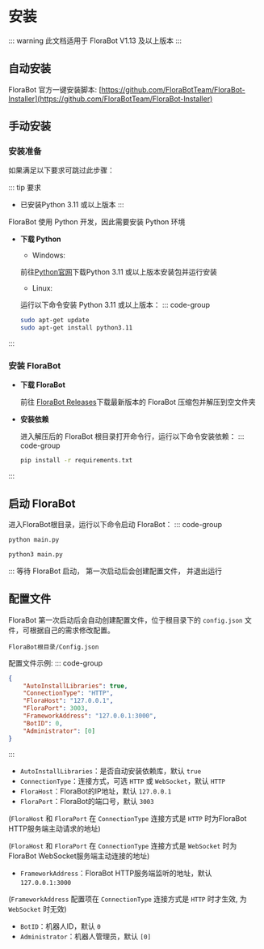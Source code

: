 # 安装

::: warning
此文档适用于 FloraBot V1.13 及以上版本
:::

## 自动安装

FloraBot 官方一键安装脚本: [https://github.com/FloraBotTeam/FloraBot-Installer](https://github.com/FloraBotTeam/FloraBot-Installer)

## 手动安装

### 安装准备

如果满足以下要求可跳过此步骤：

::: tip 要求
- 已安装Python 3.11 或以上版本
:::

FloraBot 使用 Python 开发，因此需要安装 Python 环境

- **下载 Python** 

  - Windows: 

  前往[Python官网](https://www.python.org/downloads/)下载Python 3.11 或以上版本安装包并运行安装

  - Linux: 

  运行以下命令安装 Python 3.11 或以上版本：
::: code-group
  ```sh
  sudo apt-get update
  sudo apt-get install python3.11
  ```
:::

### 安装 FloraBot

- **下载 FloraBot**

  前往 [FloraBot Releases](https://github.com/FloraBotTeam/FloraBot/releases)下载最新版本的 FloraBot 压缩包并解压到空文件夹

- **安装依赖**

  进入解压后的 FloraBot 根目录打开命令行，运行以下命令安装依赖：
::: code-group
  ```sh
  pip install -r requirements.txt
  ```
:::
## 启动 FloraBot

 进入FloraBot根目录，运行以下命令启动 FloraBot：
::: code-group
 ```sh
 python main.py
 ```
 ```sh
 python3 main.py
 ```
 :::
 等待 FloraBot 启动， 第一次启动后会创建配置文件， 并退出运行

## 配置文件

FloraBot 第一次启动后会自动创建配置文件，位于根目录下的 `config.json` 文件，可根据自己的需求修改配置。

```
FloraBot根目录/Config.json
```

配置文件示例:
::: code-group
```json
{
    "AutoInstallLibraries": true,
    "ConnectionType": "HTTP",
    "FloraHost": "127.0.0.1",
    "FloraPort": 3003,
    "FrameworkAddress": "127.0.0.1:3000",
    "BotID": 0,
    "Administrator": [0]
}
```
:::
- `AutoInstallLibraries`：是否自动安装依赖库，默认 `true`
- `ConnectionType`：连接方式，可选 `HTTP` 或 `WebSocket`，默认 `HTTP`
- `FloraHost`：FloraBot的IP地址，默认 `127.0.0.1`
- `FloraPort`：FloraBot的端口号，默认 `3003`

(`FloraHost` 和 `FloraPort` 在 `ConnectionType` 连接方式是 `HTTP` 时为FloraBot HTTP服务端主动请求的地址)

(`FloraHost` 和 `FloraPort` 在 `ConnectionType` 连接方式是 `WebSocket` 时为FloraBot WebSocket服务端主动连接的地址)

- `FrameworkAddress`：FloraBot HTTP服务端监听的地址，默认 `127.0.0.1:3000`

(`FrameworkAddress` 配置项在 `ConnectionType` 连接方式是 `HTTP` 时才生效, 为`WebSocket` 时无效)
- `BotID`：机器人ID，默认 `0`
- `Administrator`：机器人管理员，默认 `[0]`





